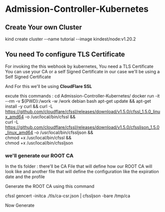 # Admission-Controller-Kubernetes

## Create Your own Cluster 
kind create cluster --name tutorial --image kindest/node:v1.20.2

## You need To configure TLS Certificate 
For invoking the this webhook by kubernetes, You need a TLS Certificate
You can use your CA or a self Signed Certificate
in our case we'll be using a Self Signed Certificate

And For this we'll be using **CloudFlare SSL**

excute this commands : 
cd Admission-Controller-Kubernetes/
docker run -it --rm -v ${PWD}:/work -w /work debian bash
apt-get update && apt-get install -y curl &&
curl -L https://github.com/cloudflare/cfssl/releases/download/v1.5.0/cfssl_1.5.0_linux_amd64 -o /usr/local/bin/cfssl && \
curl -L https://github.com/cloudflare/cfssl/releases/download/v1.5.0/cfssljson_1.5.0_linux_amd64 -o /usr/local/bin/cfssljson && \
chmod +x /usr/local/bin/cfssl && \
chmod +x /usr/local/bin/cfssljson

### we'll generate our ROOT CA 
In the tls folder : there'll be CA File that will define how our ROOT CA will look like 
and another file that will define the configuration like the expiration date and the profile

Generate the ROOT CA using this command 

cfssl gencert -initca ./tls/ca-csr.json | cfssljson -bare /tmp/ca

Now Generate 



